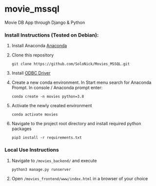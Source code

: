 # movie_mssql
Movie DB App through Django &amp; Python


### Install Instructions (Tested on Debian):
1. Install Anaconda [Anaconda](https://www.anaconda.com/products/distribution/download-success-2)
2. Clone this repository

     ```git clone https://github.com/SoloNick/Movies_MSSQL.git```
3. Install [ODBC Driver](https://docs.microsoft.com/en-us/sql/connect/odbc/download-odbc-driver-for-sql-server?view=sql-server-ver15)     

4. Create a new conda environment. In Start menu search for Anaconda Prompt.
In console / Anaconda prompt enter:

    ```conda create -n movies python=3.8```
    
5. Activate the newly created environment

    ```conda activate movies```
     
6. Navigate to the project root directory and install required python packages

     ```pip3 install -r requirements.txt```


### Local Use Instructions
1. Navigate to ```/movies_backend/``` and execute

     ```python3 manage.py runserver```
     
2. Open ```/movies_frontend/www/index.html``` in a browser of your choice
